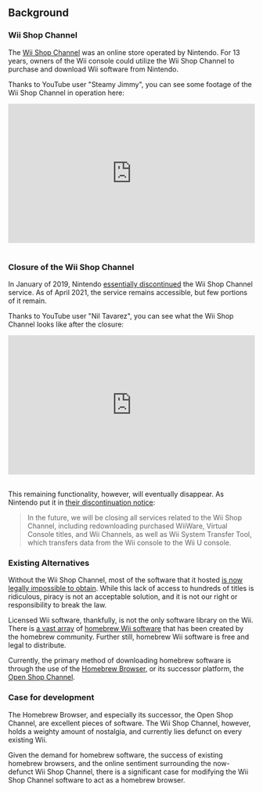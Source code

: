 <style>
.video-container {
    position: relative;
    padding-bottom: 56.25%; /* 16:9 */
    height: 0;
}
.video-container iframe {
    position: absolute;
    top: 0;
    left: 0;
    width: 100%;
    height: 100%;
}  
</style>

## Background

### Wii Shop Channel

The [Wii Shop Channel](https://en.wikipedia.org/wiki/Wii_Shop_Channel) was an online store operated by Nintendo. For 13 years, owners of the Wii console could utilize the Wii Shop Channel to purchase and download Wii software from Nintendo.

Thanks to YouTube user "Steamy Jimmy", you can see some footage of the Wii Shop Channel in operation here:

<div class="video-container">
<iframe width="560" height="315" src="https://www.youtube.com/embed/bsexVcO4xOo" title="YouTube video player" frameborder="0" allow="accelerometer; autoplay; clipboard-write; encrypted-media; gyroscope; picture-in-picture" allowfullscreen></iframe>
</div><br>

### Closure of the Wii Shop Channel

In January of 2019, Nintendo [essentially discontinued](https://en-americas-support.nintendo.com/app/answers/detail/a_id/27560/~/wii-shop-channel-discontinuation) the Wii Shop Channel service. As of April 2021, the service remains accessible, but few portions of it remain.

Thanks to YouTube user "Nil Tavarez", you can see what the Wii Shop Channel looks like after the closure:

<div class="video-container">
<iframe width="560" height="315" src="https://www.youtube.com/embed/JsPwpQqZhwU" title="YouTube video player" frameborder="0" allow="accelerometer; autoplay; clipboard-write; encrypted-media; gyroscope; picture-in-picture" allowfullscreen></iframe>
</div><br>

This remaining functionality, however, will eventually disappear. As Nintendo put it in [their discontinuation notice](https://en-americas-support.nintendo.com/app/answers/detail/a_id/27560/~/wii-shop-channel-discontinuation#s1q1):

>In the future, we will be closing all services related to the Wii Shop Channel, including redownloading purchased WiiWare, Virtual Console titles, and Wii Channels, as well as Wii System Transfer Tool, which transfers data from the Wii console to the Wii U console.

### Existing Alternatives

Without the Wii Shop Channel, most of the software that it hosted [is now legally impossible to obtain](https://www.vice.com/en/article/wjm5kw/nintendo-makes-it-clear-that-piracy-is-the-only-way-to-preserve-video-game-history). While this lack of access to hundreds of titles is ridiculous, piracy is not an acceptable solution, and it is not our right or responsibility to break the law.

Licensed Wii software, thankfully, is not the only software library on the Wii. There is [a vast array](https://wiibrew.org/wiki/List_of_homebrew_applications) of [homebrew Wii software](https://wiibrew.org/wiki/WiiBrew:FAQ) that has been created by the homebrew community. Further still, homebrew Wii software is free and legal to distribute.

Currently, the primary method of downloading homebrew software is through the use of the [Homebrew Browser](https://wiibrew.org/wiki/Homebrew_Browser), or its successor platform, the [Open Shop Channel](https://oscwii.org/).

### Case for development

The Homebrew Browser, and especially its successor, the Open Shop Channel, are excellent pieces of software. The Wii Shop Channel, however, holds a weighty amount of nostalgia, and currently lies defunct on every existing Wii.

Given the demand for homebrew software, the success of existing homebrew browsers, and the online sentiment surrounding the now-defunct Wii Shop Channel, there is a significant case for modifying the Wii Shop Channel software to act as a homebrew browser.
